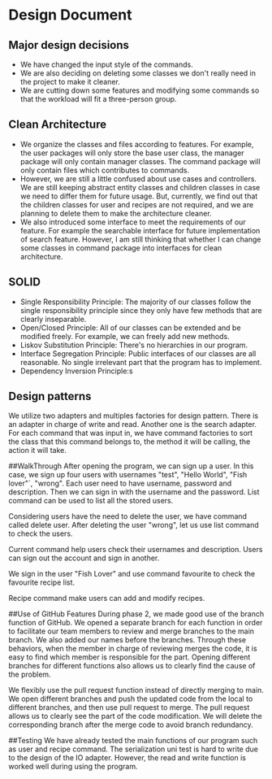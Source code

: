 # Design Document
## Major design decisions
- We have changed the input style of the commands.
- We are also deciding on deleting some classes we don't really need in the project to make it cleaner.
- We are cutting down some features and modifying some commands so that the workload will fit a three-person group.
## Clean Architecture
- We organize the classes and files according to features. For example, the user packages will only store the base 
user class, the manager package will only contain manager classes. The command package will only contain files which 
contributes to commands.
- However, we are still a little confused about use cases and controllers. We are still keeping abstract entity classes
and children classes in case we need to differ them for future usage. But, currently, we find out that the children 
classes for user and recipes are not required, and we are planning to delete them to make the architecture cleaner.
- We also introduced some interface to meet the requirements of our feature. For example the searchable interface
for future implementation of search feature. However, I am still thinking that whether I can change some classes
in command package into interfaces for clean architecture.
## SOLID
- Single Responsibility Principle: The majority of our classes follow the single responsibility principle since
they only have few methods that are clearly inseparable.
- Open/Closed Principle: All of our classes can be extended and be modified freely. For example, we can freely add new 
methods.
- Liskov Substitution Principle: There's no hierarchies in our program.
- Interface Segregation Principle: Public interfaces of our classes are all reasonable. 
No single irrelevant part that the program has to implement.
- Dependency Inversion Principle:s
## Design patterns
We utilize two adapters and multiples factories for design pattern. 
There is an adapter in charge of write and read. Another one is the search adapter.
For each command that was input in, we have command factories to sort the class that this command belongs to, 
the method it will be calling, the action it will take. 

##WalkThrough
After opening the program, we can sign up a user. In this case, we sign up four users with usernames "test", "Hello World", "Fish lover"`, 
"wrong". Each user need to have username, password and description. 
Then we can sign in with the username and the password. List command can be used to list all the stored users. 

Considering users have the need to delete the user, we have command called 
delete user. After deleting the user "wrong", let us use list command to check the users.

Current command help users check their usernames and description. Users can sign out the account and sign in another.

We sign in the user "Fish Lover" and use command favourite to check the favourite recipe list.

Recipe command make users can add and modify recipes.

##Use of GitHub Features
During phase 2, we made good use of the branch function of GitHub. We opened a separate branch for each 
function in order to facilitate our team members to review and merge branches to the main branch. We also added our names 
before the branches. Through these behaviors, when the member in charge of reviewing merges the code, it is easy to find which 
member is responsible for the part. Opening different branches for different functions also allows us to clearly find the cause 
of the problem. 

We flexibly use the pull request function instead of directly merging to main. We open different branches and 
push the updated code from the local to different branches, and then use pull request to merge. The pull request allows us 
to clearly see the part of the code modification. We will delete the corresponding branch after the merge code to avoid 
branch redundancy.

##Testing
We have already tested the main functions of our program such as user and recipe command. The serialization uni test is 
hard to write due to the design of the IO adapter. However, the read and write function is worked well during using the program.